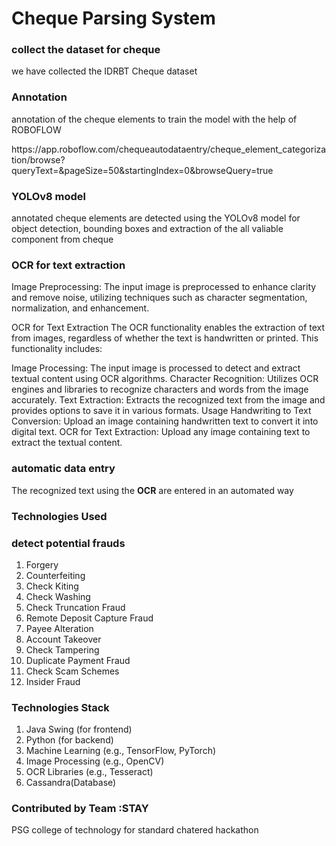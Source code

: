 # Cheque Parsing System

<h3>collect the dataset for cheque</h3>
<p>we have collected the IDRBT Cheque dataset</p>

<h3>Annotation</h3>
<p>annotation of the cheque elements to train the model with the help of ROBOFLOW </p>
<p>https://app.roboflow.com/chequeautodataentry/cheque_element_categorization/browse?queryText=&pageSize=50&startingIndex=0&browseQuery=true</p>

<h3>YOLOv8 model </h3>
<p>annotated cheque elements are detected using the YOLOv8 model for object detection, bounding boxes and extraction of the all valiable component from cheque</p> 

<h3>OCR for text extraction </h3>     
<p>Image Preprocessing: The input image is preprocessed to enhance clarity and remove noise, utilizing techniques such as character segmentation, normalization, and enhancement.

OCR for Text Extraction
The OCR functionality enables the extraction of text from images, regardless of whether the text is handwritten or printed. This functionality includes:

Image Processing: The input image is processed to detect and extract textual content using OCR algorithms.
Character Recognition: Utilizes OCR engines and libraries to recognize characters and words from the image accurately.
Text Extraction: Extracts the recognized text from the image and provides options to save it in various formats.
Usage
Handwriting to Text Conversion: Upload an image containing handwritten text to convert it into digital text.
OCR for Text Extraction: Upload any image containing text to extract the textual content.</p>

<h3>automatic data entry  </h3>
<P> The recognized text using the <b>OCR</b> are entered in an automated way</P>
<h3>Technologies Used</h3>

<h3>detect potential frauds</h3>
<p><ol>
 <li>Forgery</li>
  <li>Counterfeiting</li>
  <li>Check Kiting</li>
  <li>Check Washing</li>
  <li>Check Truncation Fraud</li>
  <li>Remote Deposit Capture Fraud</li>
  <li>Payee Alteration</li>
  <li>Account Takeover</li>
  <li>Check Tampering</li>
  <li>Duplicate Payment Fraud</li>
  <li>Check Scam Schemes</li>
  <li>Insider Fraud</li>
</ol>
</p>

<h3>Technologies Stack</h3>
<ol>
  <li>Java Swing (for frontend)</li>
  <li>Python (for backend)</li>
  <li>Machine Learning (e.g., TensorFlow, PyTorch)</li>
  <li>Image Processing (e.g., OpenCV)</li>
  <li>OCR Libraries (e.g., Tesseract)</li>
  <li>Cassandra(Database)</li>
</ol>

<h3>Contributed by Team :STAY </h3>
<p>PSG college of technology for standard chatered hackathon</p>
